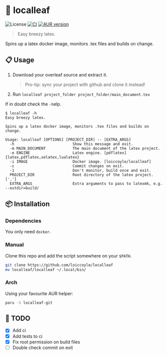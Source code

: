 # 🍃 localleaf

![License](https://img.shields.io/github/license/loiccoyle/localleaf)
[![CI](https://github.com/loiccoyle/localleaf/actions/workflows/ci.yml/badge.svg)](https://github.com/loiccoyle/localleaf/actions/workflows/ci.yml)
[![AUR version](https://img.shields.io/aur/version/localleaf-git)](https://aur.archlinux.org/packages/localleaf-git)

> Easy breezy latex.

Spins up a latex docker image, monitors .tex files and builds on change.

## 📋 Usage

1. Download your overleaf source and extract it.
   > Pro-tip: sync your project with github and clone it instead!
2. Run `localleaf project_folder project_folder/main_document.tex`

If in doubt check the `-h`elp.

<!-- help start -->

```console
$ localleaf -h
Easy breezy latex.

Spins up a latex docker image, monitors .tex files and builds on change.

Usage: localleaf [OPTIONS] [PROJECT_DIR] -- [EXTRA_ARGS]
  -h                          Show this message and exit.
  -m MAIN_DOCUMENT            The main document of the latex project.
  -e ENGINE                   Latex engine. [pdflatex] {latex,pdflatex,xelatex,lualatex}
  -i IMAGE                    Docker image. [loiccoyle/localleaf]
  -c                          Commit changes on exit.
  -1                          Don't monitor, build once and exit.
  PROJECT_DIR                 Root directory of the latex project. ['.']
  EXTRA_ARGS                  Extra arguments to pass to latexmk, e.g. --outdir=build/
```

<!-- help end -->

## 📦 Installation

### Dependencies

You only need `docker`.

### Manual

Clone this repo and add the script somewhere on your `$PATH`.

```bash
git clone https://github.com/loiccoyle/localleaf
mv localleaf/localleaf ~/.local/bin/
```

### Arch

Using your favourite AUR helper:

```bash
paru -S localleaf-git
```

## 📜 TODO

- [x] Add ci
- [x] Add tests to ci
- [x] Fix root permission on build files
- [ ] Double check commit on exit
